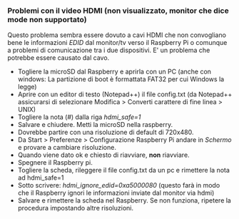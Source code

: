 ### Problemi con il video HDMI (non visualizzato, monitor che dice mode non supportato)

Questo problema sembra essere dovuto a cavi HDMI che non convogliano bene le informazioni _EDID_ dal monitor/tv verso il Raspberry Pi o comunque a problemi di comunicazione tra i due dispositivi. E' un problema che potrebbe essere causato dal cavo.

- Togliere la microSD dal Raspberry e aprirla con un PC (anche con windows: La partizione di boot è formattata FAT32 per cui Windows la legge)
- Aprire con un editor di testo (Notepad++) il file config.txt (da Notepad++ assicurarsi di selezionare Modifica > Converti carattere di fine linea > UNIX)
- Togliere la nota (#) dalla riga _hdmi_safe=1_  
- Salvare e chiudere. Metti la microSD nella raspberry.  
- Dovrebbe partire con una risoluzione di default di 720x480.  
- Da Start > Preferenze > Configurazione Raspberry Pi andare in _Schermo_ e provare a cambiare risoluzione.  
- Quando viene dato ok e chiesto di riavviare, __non__ riavviare.  
- Spegnere il Raspberry pi.  
- Togliere la scheda, rileggere il file config.txt da un pc e rimettere la nota ad hdmi_safe=1
- Sotto scrivere:  _hdmi_ignore_edid=0xa5000080_ (questo farà in modo che il Raspberry ignori le informazioni inviate dal monitor via hdmi)
- Salvare e rimettere la scheda nel Raspberry.
Se non funziona, ripetere la procedura impostando altre risoluzioni. 